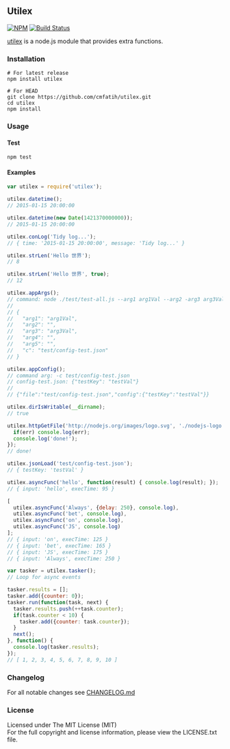 ## Utilex
[![NPM][npm-image]][npm-url] [![Build Status][travis-image]][travis-url]

[utilex](http://github.com/cmfatih/utilex) is a node.js module that provides extra functions.

### Installation

```
# For latest release
npm install utilex

# For HEAD
git clone https://github.com/cmfatih/utilex.git
cd utilex
npm install
```

### Usage

#### Test
```
npm test
```

#### Examples

```javascript
var utilex = require('utilex');
```

```javascript
utilex.datetime();
// 2015-01-15 20:00:00

utilex.datetime(new Date(1421370000000));
// 2015-01-15 20:00:00
```

```javascript
utilex.conLog('Tidy log...');
// { time: '2015-01-15 20:00:00', message: 'Tidy log...' }
```

```javascript
utilex.strLen('Hello 世界');
// 8

utilex.strLen('Hello 世界', true);
// 12
```

```javascript
utilex.appArgs();
// command: node ./test/test-all.js --arg1 arg1Val --arg2 -arg3 arg3Val arg4 arg5 -c test/config-test.json
//
// {
//   "arg1": "arg1Val",
//   "arg2": "",
//   "arg3": "arg3Val",
//   "arg4": "",
//   "arg5": "",
//   "c": "test/config-test.json"
// }
```

```javascript
utilex.appConfig();
// command arg: -c test/config-test.json
// config-test.json: {"testKey": "testVal"}
//
// {"file":"test/config-test.json","config":{"testKey":"testVal"}}
```

```javascript
utilex.dirIsWritable(__dirname);
// true
```

```javascript
utilex.httpGetFile('http://nodejs.org/images/logo.svg', './nodejs-logo.svg', function(err, fp) {
  if(err) console.log(err);
  console.log('done!');
});
// done!
```

```javascript
utilex.jsonLoad('test/config-test.json');
// { testKey: 'testVal' }
```

```javascript
utilex.asyncFunc('hello', function(result) { console.log(result); });
// { input: 'hello', execTime: 95 }

[
  utilex.asyncFunc('Always', {delay: 250}, console.log),
  utilex.asyncFunc('bet', console.log),
  utilex.asyncFunc('on', console.log),
  utilex.asyncFunc('JS', console.log)
];
// { input: 'on', execTime: 125 }
// { input: 'bet', execTime: 165 }
// { input: 'JS', execTime: 175 }
// { input: 'Always', execTime: 250 }
```

```javascript
var tasker = utilex.tasker();
// Loop for async events

tasker.results = [];
tasker.add({counter: 0});
tasker.run(function(task, next) {
  tasker.results.push(++task.counter);
  if(task.counter < 10) {
    tasker.add({counter: task.counter});
  }
  next();
}, function() {
  console.log(tasker.results);
});
// [ 1, 2, 3, 4, 5, 6, 7, 8, 9, 10 ]
```

### Changelog

For all notable changes see [CHANGELOG.md](https://github.com/cmfatih/utilex/blob/master/CHANGELOG.md)

### License

Licensed under The MIT License (MIT)  
For the full copyright and license information, please view the LICENSE.txt file.

[npm-url]: http://npmjs.org/package/utilex
[npm-image]: https://badge.fury.io/js/utilex.png

[travis-url]: https://travis-ci.org/cmfatih/utilex
[travis-image]: https://travis-ci.org/cmfatih/utilex.svg?branch=master